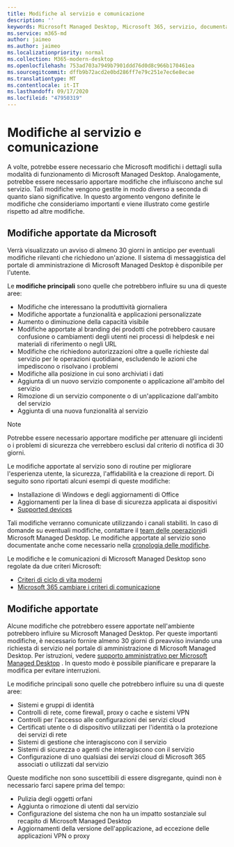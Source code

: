 ```yaml
---
title: Modifiche al servizio e comunicazione
description: ''
keywords: Microsoft Managed Desktop, Microsoft 365, servizio, documentazione
ms.service: m365-md
author: jaimeo
ms.author: jaimeo
ms.localizationpriority: normal
ms.collection: M365-modern-desktop
ms.openlocfilehash: 753ad703a7949b7901ddd76d0d8c966b170461ea
ms.sourcegitcommit: dffb9b72acd2e0bd286ff7e79c251e7ec6e8ecae
ms.translationtype: MT
ms.contentlocale: it-IT
ms.lasthandoff: 09/17/2020
ms.locfileid: "47950319"
---
```

# <a name="service-changes-and-communication"></a>Modifiche al servizio e comunicazione

A volte, potrebbe essere necessario che Microsoft modifichi i dettagli sulla modalità di funzionamento di Microsoft Managed Desktop. Analogamente, potrebbe essere necessario apportare modifiche che influiscono anche sul servizio. Tali modifiche vengono gestite in modo diverso a seconda di quanto siano significative. In questo argomento vengono definite le modifiche che consideriamo importanti e viene illustrato come gestirle rispetto ad altre modifiche.



## <a name="changes-made-by-microsoft"></a>Modifiche apportate da Microsoft

Verrà visualizzato un avviso di almeno 30 giorni in anticipo per eventuali modifiche rilevanti che richiedono un'azione. Il sistema di messaggistica del portale di amministrazione di Microsoft Managed Desktop è disponibile per l'utente.

Le **modifiche principali** sono quelle che potrebbero influire su una di queste aree:
- Modifiche che interessano la produttività giornaliera
- Modifiche apportate a funzionalità e applicazioni personalizzate
- Aumento o diminuzione della capacità visibile
- Modifiche apportate al branding dei prodotti che potrebbero causare confusione o cambiamenti degli utenti nei processi di helpdesk e nei materiali di riferimento o negli URL
- Modifiche che richiedono autorizzazioni oltre a quelle richieste dal servizio per le operazioni quotidiane, escludendo le azioni che impediscono o risolvano i problemi
- Modifiche alla posizione in cui sono archiviati i dati
- Aggiunta di un nuovo servizio componente o applicazione all'ambito del servizio
- Rimozione di un servizio componente o di un'applicazione dall'ambito del servizio
- Aggiunta di una nuova funzionalità al servizio

> [!NOTE]
> Potrebbe essere necessario apportare modifiche per attenuare gli incidenti o i problemi di sicurezza che verrebbero esclusi dal criterio di notifica di 30 giorni.

Le modifiche apportate al servizio sono di routine per migliorare l'esperienza utente, la sicurezza, l'affidabilità e la creazione di report. Di seguito sono riportati alcuni esempi di queste modifiche:

- Installazione di Windows e degli aggiornamenti di Office
- Aggiornamenti per la linea di base di sicurezza applicata ai dispositivi
- [Supported devices](device-list.md)

Tali modifiche verranno comunicate utilizzando i canali stabiliti. In caso di domande su eventuali modifiche, contattare il [team delle operazioni](../working-with-managed-desktop/admin-support.md)di Microsoft Managed Desktop. Le modifiche apportate al servizio sono documentate anche come necessario nella [cronologia delle modifiche](../change-history-managed-desktop.md).

Le modifiche e le comunicazioni di Microsoft Managed Desktop sono regolate da due criteri Microsoft:
- [Criteri di ciclo di vita moderni](https://support.microsoft.com/help/30881/modern-lifecycle-policy)
- [Microsoft 365 cambiare i criteri di comunicazione](https://docs.microsoft.com/office365/admin/manage/message-center?redirectSourcePath=%252fen-us%252farticle%252fMessage-center-in-Office-365-38FB3333-BFCC-4340-A37B-DEDA509C2093&view=o365-worldwide)

## <a name="changes-you-make"></a>Modifiche apportate

Alcune modifiche che potrebbero essere apportate nell'ambiente potrebbero influire su Microsoft Managed Desktop. Per queste importanti modifiche, è necessario fornire almeno 30 giorni di preavviso inviando una richiesta di servizio nel portale di amministrazione di Microsoft Managed Desktop. Per istruzioni, vedere [supporto amministrativo per Microsoft Managed Desktop](../working-with-managed-desktop/admin-support.md) . In questo modo è possibile pianificare e preparare la modifica per evitare interruzioni.

Le modifiche principali sono quelle che potrebbero influire su una di queste aree:

- Sistemi e gruppi di identità
- Controlli di rete, come firewall, proxy o cache e sistemi VPN
- Controlli per l'accesso alle configurazioni dei servizi cloud
- Certificati utente o di dispositivo utilizzati per l'identità o la protezione dei servizi di rete
- Sistemi di gestione che interagiscono con il servizio
- Sistemi di sicurezza o agenti che interagiscono con il servizio
- Configurazione di uno qualsiasi dei servizi cloud di Microsoft 365 associati o utilizzati dal servizio

Queste modifiche non sono suscettibili di essere disgregante, quindi non è necessario farci sapere prima del tempo:

- Pulizia degli oggetti orfani
- Aggiunta o rimozione di utenti dal servizio
- Configurazione del sistema che non ha un impatto sostanziale sul recapito di Microsoft Managed Desktop
- Aggiornamenti della versione dell'applicazione, ad eccezione delle applicazioni VPN o proxy


